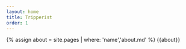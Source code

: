 ```yaml
---
layout: home
title: Tripperist
order: 1
---
```


{% assign about = site.pages | where: 'name','about.md' %}
{{about}}
